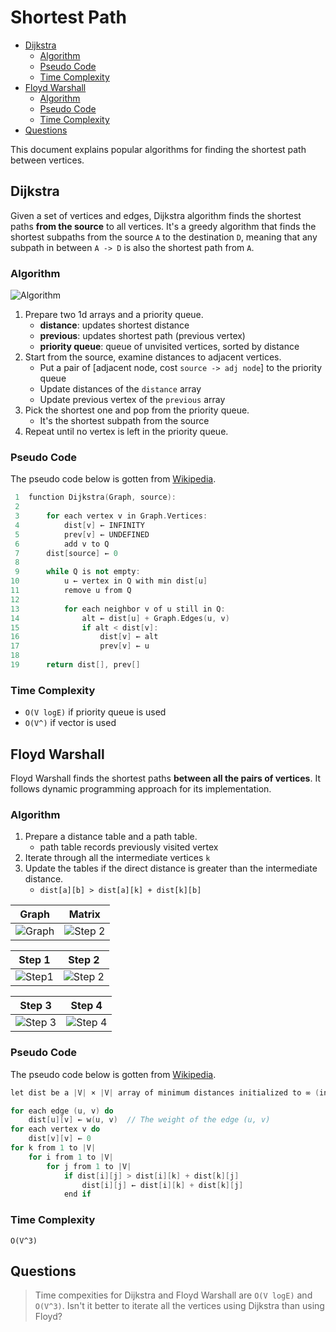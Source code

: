 # Shortest Path
- [Dijkstra](#dijkstra)
    - [Algorithm](#algorithm)
    - [Pseudo Code](#pseudo-code)
    - [Time Complexity](#time-complexity)
- [Floyd Warshall](#floyd-warshall)
    - [Algorithm](#algorithm-1)
    - [Pseudo Code](#pseudo-code-1)
    - [Time Complexity](#time-complexity-1)
- [Questions](#questions)


This document explains popular algorithms for finding the shortest path between vertices. 

## Dijkstra
 Given a set of vertices and edges, Dijkstra algorithm finds the shortest paths **from the source** to all vertices. It's a greedy algorithm that finds the shortest subpaths from the source `A` to the destination `D`, meaning that any subpath in between `A -> D` is also the shortest path from `A`.  

### Algorithm
![Algorithm](https://i.imgur.com/73tLrVZ.gif)  
1. Prepare two 1d arrays and a priority queue.
    - **distance**: updates shortest distance
    - **previous**: updates shortest path (previous vertex)
    - **priority queue**: queue of unvisited vertices, sorted by distance
2. Start from the source, examine distances to adjacent vertices.
    - Put a pair of [adjacent node, cost `source -> adj node`] to the priority queue
    - Update distances of the `distance` array
    - Update previous vertex of the `previous` array
3. Pick the shortest one and pop from the priority queue.
   - It's the shortest subpath from the source
4. Repeat until no vertex is left in the priority queue.

### Pseudo Code
The pseudo code below is gotten from [Wikipedia](https://en.wikipedia.org/wiki/Dijkstra%27s_algorithm).  
```cpp
 1  function Dijkstra(Graph, source):
 2      
 3      for each vertex v in Graph.Vertices:
 4          dist[v] ← INFINITY
 5          prev[v] ← UNDEFINED
 6          add v to Q
 7      dist[source] ← 0
 8      
 9      while Q is not empty:
10          u ← vertex in Q with min dist[u]
11          remove u from Q
12          
13          for each neighbor v of u still in Q:
14              alt ← dist[u] + Graph.Edges(u, v)
15              if alt < dist[v]:
16                  dist[v] ← alt
17                  prev[v] ← u
18
19      return dist[], prev[]
```

### Time Complexity
- `O(V logE)` if priority queue is used
- `O(V^)` if vector is used


## Floyd Warshall
Floyd Warshall finds the shortest paths **between all the pairs of vertices**. It follows dynamic programming approach for its implementation. 

### Algorithm
1. Prepare a distance table and a path table.
   - path table records previously visited vertex
2. Iterate through all the intermediate vertices `k`
3. Update the tables if the direct distance is greater than the intermediate distance.
   - `dist[a][b] > dist[a][k] + dist[k][b]`

| Graph | Matrix |
|:------:|:------:|
|![Graph](https://cdn.programiz.com/sites/tutorial2program/files/fw-Graph.png) | ![Step 2](https://cdn.programiz.com/sites/tutorial2program/files/fw-Matrix-1.png) |

| Step 1 | Step 2 |
|:------:|:------:|
| ![Step1](https://cdn.programiz.com/sites/tutorial2program/files/fw-Matrix-2.png) | ![Step 2](https://cdn.programiz.com/sites/tutorial2program/files/fw-Matrix-3.png) |

| Step 3 | Step 4 |
|:------:|:------:|
| ![Step 3](https://cdn.programiz.com/sites/tutorial2program/files/fw-Matrix-4.png) | ![Step 4](https://cdn.programiz.com/sites/tutorial2program/files/fw-Matrix-5.png) |

### Pseudo Code
The pseudo code below is gotten from [Wikipedia](https://en.wikipedia.org/wiki/Floyd%E2%80%93Warshall_algorithm#Pseudocode).  
```cpp
let dist be a |V| × |V| array of minimum distances initialized to ∞ (infinity)

for each edge (u, v) do
    dist[u][v] ← w(u, v)  // The weight of the edge (u, v)
for each vertex v do
    dist[v][v] ← 0
for k from 1 to |V|
    for i from 1 to |V|
        for j from 1 to |V|
            if dist[i][j] > dist[i][k] + dist[k][j] 
                dist[i][j] ← dist[i][k] + dist[k][j]
            end if
```

### Time Complexity
`O(V^3)`

## Questions
> Time compexities for Dijkstra and Floyd Warshall are `O(V logE)` and `O(V^3)`. Isn't it better to iterate all the vertices using Dijkstra than using Floyd?
